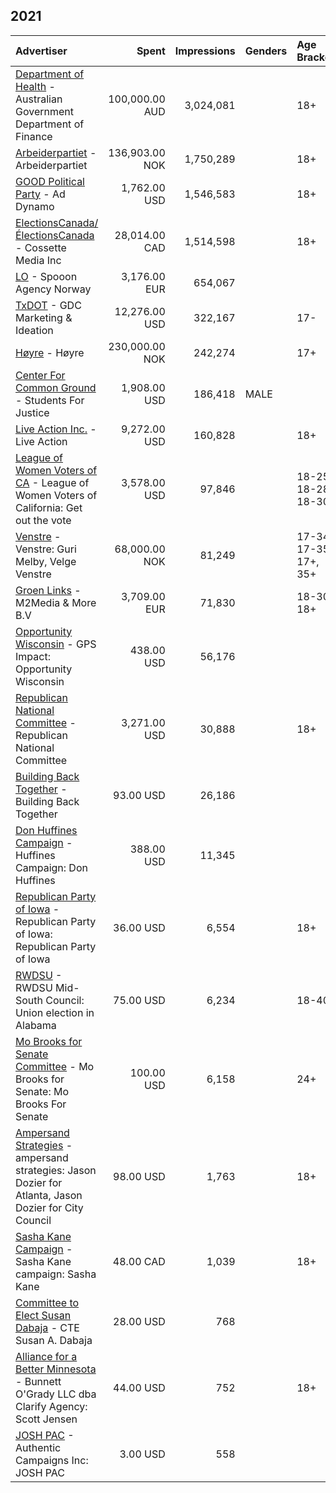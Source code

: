 ## 2021 
|Advertiser|Spent|Impressions|Genders|Age Brackets|Country Codes|
|:---|---:|---:|:---|:---|:---|
|[Department of Health](Department_of_Health.md) - Australian Government Department of Finance|100,000.00 AUD|3,024,081||18+|australia|
|[Arbeiderpartiet](Arbeiderpartiet.md) - Arbeiderpartiet|136,903.00 NOK|1,750,289||18+|norway|
|[GOOD Political Party](GOOD_Political_Party.md) - Ad Dynamo|1,762.00 USD|1,546,583||18+|south africa|
|[ElectionsCanada/ÉlectionsCanada](ElectionsCanada_ÉlectionsCanada.md) - Cossette Media Inc|28,014.00 CAD|1,514,598||18+|canada|
|[LO](LO.md) - Spooon Agency Norway|3,176.00 EUR|654,067|||norway|
|[TxDOT](TxDOT.md) - GDC Marketing & Ideation|12,276.00 USD|322,167||17-|united states|
|[Høyre](Høyre.md) - Høyre|230,000.00 NOK|242,274||17+|norway|
|[Center For Common Ground](Center_For_Common_Ground.md) - Students For Justice|1,908.00 USD|186,418|MALE||united states|
|[Live Action Inc.](Live_Action_Inc..md) - Live Action|9,272.00 USD|160,828||18+|united states|
|[League of Women Voters of CA](League_of_Women_Voters_of_CA.md) - League of Women Voters of California: Get out the vote|3,578.00 USD|97,846||18-25, 18-28, 18-30|united states|
|[Venstre](Venstre.md) - Venstre: Guri Melby, Velge Venstre|68,000.00 NOK|81,249||17-34, 17-35, 17+, 35+|norway|
|[Groen Links](Groen_Links.md) - M2Media & More B.V|3,709.00 EUR|71,830||18-30, 18+|netherlands|
|[Opportunity Wisconsin](Opportunity_Wisconsin.md) - GPS Impact: Opportunity Wisconsin|438.00 USD|56,176|||united states|
|[Republican National Committee](Republican_National_Committee.md) - Republican National Committee|3,271.00 USD|30,888||18+|united states|
|[Building Back Together](Building_Back_Together.md) - Building Back Together|93.00 USD|26,186|||united states|
|[Don Huffines Campaign](Don_Huffines_Campaign.md) - Huffines Campaign: Don Huffines|388.00 USD|11,345|||united states|
|[Republican Party of Iowa](Republican_Party_of_Iowa.md) - Republican Party of Iowa: Republican Party of Iowa|36.00 USD|6,554||18+|united states|
|[RWDSU](RWDSU.md) - RWDSU Mid-South Council: Union election in Alabama|75.00 USD|6,234||18-40|united states|
|[Mo Brooks for Senate Committee](Mo_Brooks_for_Senate_Committee.md) - Mo Brooks for Senate: Mo Brooks For Senate|100.00 USD|6,158||24+|united states|
|[Ampersand Strategies](Ampersand_Strategies.md) - ampersand strategies: Jason Dozier for Atlanta, Jason Dozier for City Council|98.00 USD|1,763||18+|united states|
|[Sasha Kane Campaign](Sasha_Kane_Campaign.md) - Sasha Kane campaign: Sasha Kane|48.00 CAD|1,039||18+|canada|
|[Committee to Elect Susan Dabaja](Committee_to_Elect_Susan_Dabaja.md) - CTE Susan A. Dabaja|28.00 USD|768|||united states|
|[Alliance for a Better Minnesota](Alliance_for_a_Better_Minnesota.md) - Bunnett O'Grady  LLC dba Clarify Agency: Scott Jensen|44.00 USD|752||18+|united states|
|[JOSH PAC](JOSH_PAC.md) - Authentic Campaigns Inc: JOSH PAC|3.00 USD|558|||united states|

